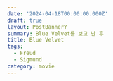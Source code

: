 ```yaml
---
date: '2024-04-18T00:00:00.000Z'
draft: true
layout: PostBannerY
summary: Blue Velvet를 보고 난 후
title: Blue Velvet
tags:
  - Freud
  - Sigmund
category: movie
---
```


